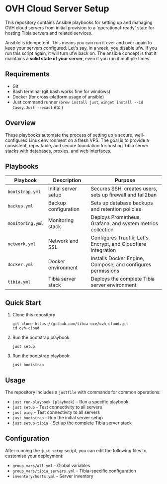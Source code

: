# OVH Cloud Server Setup

This repository contains Ansible playbooks for setting up and managing OVH cloud servers from initial provision to a 'operational-ready' state for hosting Tibia servers and related services.

Ansible is idempotent. This means you can run it over and over again to keep your servers configured.  Let's say, in a week, you disable ufw. If you run this script again, it will turn ufw back on. The ansible concept is that it maintains a **solid state of your server**, even if you run it multiple times. 

## Requirements

- Git
- Bash terminal (git bash works fine for windows)
- Docker (for cross-platform usage of ansible)
- Just command runner (`brew install just`, `winget install --id Casey.Just --exact` etc.)

## Overview

These playbooks automate the process of setting up a secure, well-configured Linux environment on a fresh VPS. The goal is to provide a consistent, repeatable, and secure foundation for hosting Tibia server stacks with databases, proxies, and web interfaces.

## Playbooks

| Playbook | Description | Purpose |
|----------|-------------|---------|
| `bootstrap.yml` | Initial server setup | Secures SSH, creates users, sets up firewall and fail2ban |
| `backup.yml` | Backup configuration | Sets up database backups and retention policies |
| `monitoring.yml` | Monitoring stack | Deploys Prometheus, Grafana, and system metrics collection |
| `network.yml` | Network and SSL | Configures Traefik, Let's Encrypt, and Cloudflare integration |
| `docker.yml` | Docker environment | Installs Docker Engine, Compose, and configures permissions |
| `tibia.yml` | Tibia server stack | Deploys the complete Tibia server environment |

## Quick Start

1. Clone this repository
   ```
   git clone https://github.com/tibia-oce/ovh-cloud.git
   cd ovh-cloud
   ```

2. Run the bootstrap playbook:
   ```
   just setup
   ```

2. Run the bootstrap playbook:
   ```
   just bootstrap
   ```

## Usage

The repository includes a `justfile` with commands for common operations:

- `just run-playbook [playbook]` - Run a specific playbook
- `just setup` - Test connectivity to all servers
- `just ping` - Test connectivity to all servers
- `just bootstrap` - Run the initial server setup
- `just setup-tibia` - Set up the complete Tibia server stack

## Configuration

After running the `just setup` script, you can edit the following files to customise your deployment:

- `group_vars/all.yml` - Global variables
- `group_vars/tibia_servers.yml` - Tibia-specific configuration
- `inventory/hosts.yml` - Server inventory
